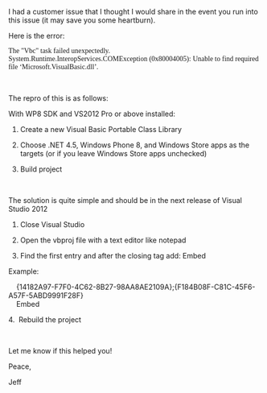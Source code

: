 I had a customer issue that I thought I would share in the event you run into this issue (it may save you some heartburn).

Here is the error:

<font face="Consolas">The "Vbc" task failed unexpectedly. <br />System.Runtime.InteropServices.COMException (0x80004005): Unable to find required file &#8216;Microsoft.VisualBasic.dll&#8217;.</font>

&#160;

The repro of this is as follows:

With WP8 SDK and VS2012 Pro or above installed:

1. Create a new Visual Basic Portable Class Library

2. Choose .NET 4.5, Windows Phone 8, and Windows Store apps as the targets (or if you leave Windows Store apps unchecked)

3. Build project

&#160;

The solution is quite simple and should be in the next release of Visual Studio 2012

1. Close Visual Studio

2. Open the vbproj file with a text editor like notepad

3. Find the first entry <ProjectTypeGuids> and after the closing tag add: <VBRuntime>Embed</VBRuntime>

Example:&#160; 

&#160;&#160;&#160; <ProjectTypeGuids>{14182A97-F7F0-4C62-8B27-98AA8AE2109A};{F184B08F-C81C-45F6-A57F-5ABD9991F28F}</ProjectTypeGuids>  
&#160;&#160;&#160; <VBRuntime>Embed</VBRuntime>

4.&#160; Rebuild the project

&#160;

Let me know if this helped you!

Peace,

Jeff